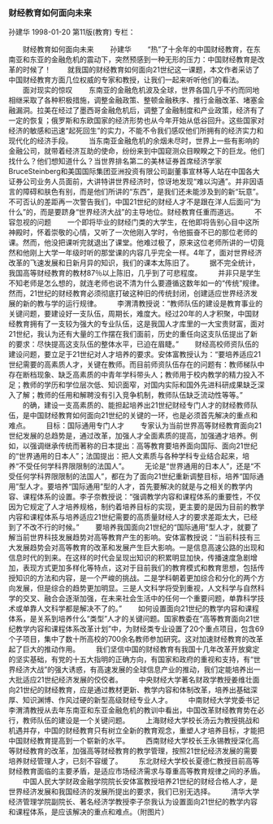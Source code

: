 ### 财经教育如何面向未来
孙建华
1998-01-20
第11版(教育)
专栏：

　　财经教育如何面向未来
　　孙建华
　　“热”了十余年的中国财经教育，在东南亚和东亚的金融危机的震动下，突然预感到一种无形的压力：中国财经教育是改革的时候了！
　　就我国的财经教育如何面向21世纪这一课题，本文作者采访了中国财经教育方面几位权威的专家和教授，让我们一起来听听他们的看法。
　　面对现实的惊叹
　　东南亚的金融危机波及全球，世界各国几乎不约而同地相继采取了各种积极措施，调整金融政策、整顿金融秩序、推行金融改革、堵塞金融漏洞。拉美在经过了墨西哥金融危机后，调整了金融制度和产业政策，经济有了一定的恢复；俄罗斯和东欧国家的经济形势也从今年开始从低谷回升。这些国家对经济的敏感和迅速“起死回生”的实力，不能不令我们感叹他们所拥有的经济实力和现代化的经济手段。
　　当东南亚金融危机的余烟未尽时，世界上一些有影响的金融公司，就带着经济互助的使命，纷纷来到中国窥测众目睽睽之下的巨龙。他们找什么？他们想知道什么？当世界排名第二的美林证券首席经济学家BruceSteinberg和美国国际集团亚洲投资有限公司副董事宣林等人站在中国各大证券公司业务人员面前，大讲特讲世界经济时，惊讶地发现“难以沟通”。并非因语言的障碍和肤色有别，而是他们所讲的“东西”，是我们还未能涉及到的新“玩意”。不可否认的差距再一次警告我们，中国21世纪的财经人才不是跟在洋人后面问“为什么”的，而是要跻身“世界经济大战”的主导地位。财经教育任重而道远。
　　不容忽视的问题
　　一个即将毕业的财经门类的大学生，在他即将告别心目中这所神殿时，怀着崇敬的心情，又听了一次他刚入学时，令他振奋不已的那位老师的课。然而，他没把课听完就退出了课堂。他难过极了，原来这位老师所讲的一切竟然和他刚上大学一年级时听的那堂课的内容几乎完全一样。4年了，面对世界经济改革的飞速发展和日新月异的知识，我们的课本太陈旧了。
　　据不完全统计，我国高等财经教育的教材87％以上陈旧，几乎到了可悲程度。
　　并非只是学生不知老师是怎么想的，就连老师也说不清为什么要遵循这数年如一的“传统”规律。然而，21世纪的财经教育必须彻底打破这种旧的传统封闭，创建适应世界经济发展的新的教与学的运行规律。
　　李渭清教授说：“教师队伍的建设是教育事业的关键问题，要建设好一支队伍，周期长，难度大。经过20年的人才积聚，中国财经教育拥有了一支较为强大的专业队伍，这是我国人才库里的一大宝贵财富，面对21世纪，我认为还有大量的工作摆在我们面前，历史的重任向这支队伍提出了新的要求：尽快提高这支队伍的整体水平，已迫在眉睫。”
　　财经高校师资队伍的建设问题，要立足于21世纪对人才培养的要求。安体富教授认为：“要培养适应21世纪需要的高素质人才，关键在教师。而目前师资队伍存在的问题有：教师梯队中存在断档现象、缺乏高素质的中青年学科带头人；教师用于校内教学的精力投入不足；教师的学历和学位层次低、知识面窄，对国内实际和国外先进科研成果缺乏深入了解；教师的任用和解聘没有引入竞争机制，教师队伍缺乏流动性等等。”
　　的确，建设一支高素质的、能担起培养出21世纪财经专门人才的财经教师队伍，是中国财经教育如何面向21世纪的关键的一环，也是必须首先解决的重点和难点。
　　目标：国际通用专门人才
　　专家认为当前世界高等财经教育面向21世纪发展的总趋势是，通过改革，加强人才全面素质的提高，加强通才培养。例如，以强调继承传统而著称的日本提出：高等教育要培养面向国际、面向21世纪的“世界通用的日本人”；法国提出：把人文素质与各种学科专业结合起来，培养“不受任何学科界限限制的法国人”。
　　无论是“世界通用的日本人”，还是“不受任何学科界限限制的法国人”，都在为了面向21世纪重新调整目标，培养“国际通用”型人才。要培养“国际通用”型的人才，首先要解决的就是与之相关的教学内容、课程体系的设置。李子奈教授说：“强调教学内容和课程体系的重要性，不仅因为它规定了人才培养规格，制约着培养目标的实现，更主要的是因为目前的教学内容和课程体系与培养适应21世纪需要的高质量财经人才的要求差距太大，已经到了不改不行的时候。”
　　要培养我国面向21世纪的“国际通用”型人才，就要了解当前世界科技发展趋势对高等教育产生的影响。安体富教授说：“当前科技有三大发展趋势会对高等教育的改革和发展产生巨大影响。一是信息高速公路的出现和信息时代的到来。在这样的时代会呈现出知识的积累明显加快，传播速度急剧增加，表现方式更加多样化等特点，这对于目前我们的教育模式和教育思想，包括传授知识的方法和内容，是一个严峻的挑战。二是学科朝着更加综合和分化的两个方向发展，但是综合的趋势更加明显。三是人文科学将受到重视，人文科学与自然科学的交叉、融合会逐渐加强，在未来社会生活中的任何一个重要问题，单靠科学技术或单靠人文科学都是解决不了的。”
　　如何设置面向21世纪的教学内容和课程体系，是关系到培养什么“类型”人才的关键问题。国家教委在“高等教育面向21世纪教学内容和课程体系改革计划”中，为财经类专业设置了20个重点项目，包含69个子项目，集中了数十所高校的700余名教师参加研究。这对加速财经教育的改革起了巨大的推动作用。
　　我们坚信中国的财经教育有我国十几年改革开放奠定的坚实基础，有党的十五大指明的正确方向，有国家和政府的重视和支持，有“世界经济大战”的强大诱惑，有高速发展的全球信息产业的推动，我们定能培养出一大批适应21世纪经济发展的佼佼者。
　　中央财经大学著名财政学教授姜维壮面向21世纪的财经教育，应是通过教材更新、教学内容和体制改革，培养出基础深厚、知识渊博、作风过硬的新型高级财经专业人才。
　　中南财经大学党委书记李渭清教授从去年东南亚和东亚金融危机的教训中看出，中国改革财经教育势在必行，教师队伍的建设是一个关键问题。
　　上海财经大学校长汤云为教授挑战和机遇并存，中国的财经教育只有树立全新的教育观念，重塑人才培养目标，才能把中国财经教育提高到一个崭新的水平。
　　西南财经大学校长王永锡教授深化高等财经教育的改革，加强高等财经教育的教学管理，按照21世纪经济发展的需要培养财经管理人才，已刻不容缓了。
　　东北财经大学校长夏德仁教授目前高等财经教育面临的主要矛盾，是适应市场经济需求与尊重高等教育规律之间的矛盾。
　　中国人民大学财政金融学院院长安体富教授培养21世纪的财经合格人才，是世界经济发展和我国经济的发展所提出的要求，我们已别无选择。
　　清华大学经济管理学院副院长、著名经济学教授李子奈我认为设置面向21世纪的教学内容和课程体系，是应该解决的重点和难点。（附图片）
